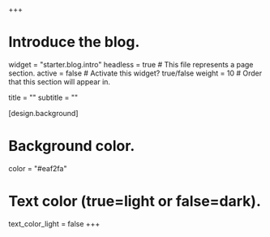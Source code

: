 +++
# Introduce the blog.
widget = "starter.blog.intro"
headless = true  # This file represents a page section.
active = false  # Activate this widget? true/false
weight = 10  # Order that this section will appear in.

title = ""
subtitle = ""

[design.background]
  # Background color.
  color = "#eaf2fa"

  # Text color (true=light or false=dark).
  text_color_light = false
+++
